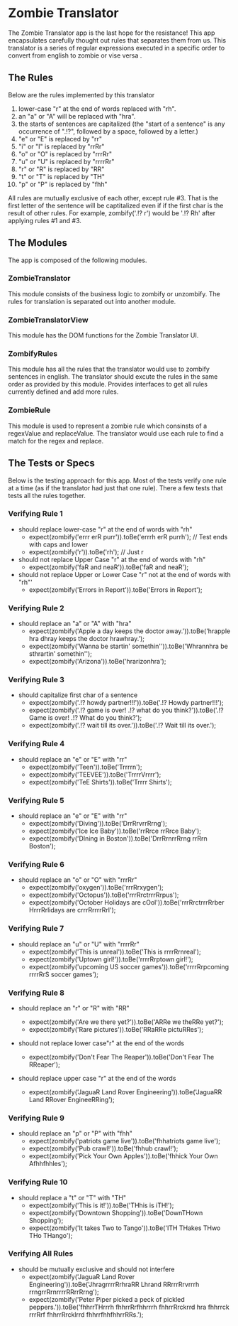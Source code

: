 # Zombie Translator
The Zombie Translator app is the last hope for the resistance! This app encapsulates carefully thought out rules that separates them from us.
This translator is a series of regular expressions executed in a specific order to convert from english to zombie or vise versa .

## The Rules

Below are the rules implemented by this translator

1. lower-case "r" at the end of words replaced with "rh".
2. an "a" or "A" will be replaced with "hra".
3. the starts of sentences are capitalized (the "start of a sentence" is any occurrence of ".!?", followed by a space, followed by a letter.)
4. "e" or "E" is replaced by "rr"
5. "i" or "I" is replaced by "rrRr"
6. "o" or "O" is replaced by "rrrRr"
7. "u" or "U" is replaced by "rrrrRr"
8. "r" or "R" is replaced by "RR"
10. "t" or "T" is replaced by "TH"
11. "p" or "P" is replaced by "fhh"

All rules are mutually exclusive of each other, except rule #3. That is the first letter of the sentence will be captitalized even if if the first char is the result of other rules.
For example, zombify('.!? r') would be '.!? Rh' after applying rules #1 and #3.  
 
## The Modules
The app is composed of the following modules.

### ZombieTranslator
This module consists of the business logic to zombify or unzombify. The rules for translation is separated out into another module.  

### ZombieTranslatorView
This module has the DOM functions for the Zombie Translator UI.

### ZombifyRules
This module has all the rules that the translator would use to zombify sentences in english. The translator should excute the rules in the same order as provided by this module.
Provides interfaces to get all rules currently defined and add more rules. 

### ZombieRule
This module is used to represent a zombie rule which consinsts of a regexValue and replaceValue. The translator would use each rule to find a match for the regex and replace. 

 
## The Tests or Specs 

Below is the testing approach for this app. Most of the tests verify one rule at a time (as if the translator had just that one rule).
There a few tests that tests all the rules together.
 
### Verifying Rule 1 
* should replace lower-case "r" at the end of words  with "rh"
    + expect(zombify('errr erR purr')).toBe('errrh erR purrh'); // Test ends with caps and lower
    + expect(zombify('r')).toBe('rh'); // Just r
* should not replace Upper Case "r" at the end of words with "rh"
    + expect(zombify('faR and neaR')).toBe('faR and neaR');
* should not replace Upper or Lower Case "r" not at the end of words with "rh"'
    + expect(zombify('Errors in Report')).toBe('Errors in Report');
    
    
### Verifying Rule 2
* should replace an "a" or "A" with "hra"
    + expect(zombify('Apple a day keeps the doctor away.')).toBe('hrapple hra dhray keeps the doctor hrawhray.');
    + expect(zombify('Wanna be startin\' somethin\'')).toBe('Whrannhra be sthrartin\' somethin\'');
    + expect(zombify('Arizona')).toBe('hrarizonhra');

### Verifying Rule 3
* should capitalize first char of a sentence
    + expect(zombify('.!? howdy partner!!!')).toBe('.!? Howdy partner!!!');
    + expect(zombify('.!? game is over! .!? what do you think?')).toBe('.!? Game is over! .!? What do you think?');
    + expect(zombify('.!? wait till its over.')).toBe('.!? Wait till its over.');

### Verifying Rule 4
* should replace an "e" or "E" with "rr"
    + expect(zombify('Teen')).toBe('Trrrrn');
    + expect(zombify('TEEVEE')).toBe('TrrrrVrrrr');
    + expect(zombify('TeE Shirts')).toBe('Trrrr Shirts');

### Verifying Rule 5
* should replace an "e" or "E" with "rr"
    + expect(zombify('Diving')).toBe('DrrRrvrrRrng');
    + expect(zombify('Ice Ice Baby')).toBe('rrRrce rrRrce Baby');
    + expect(zombify('DIning in Boston')).toBe('DrrRrnrrRrng rrRrn Boston');


### Verifying Rule 6
* should replace an "o" or "O" with "rrrRr"
    + expect(zombify('oxygen')).toBe('rrrRrxygen');
    + expect(zombify('Octopus')).toBe('rrrRrctrrrRrpus');
    + expect(zombify('October Holidays are cOol')).toBe('rrrRrctrrrRrber HrrrRrlidays are crrrRrrrrRrl');


### Verifying Rule 7
* should replace an "u" or "U" with "rrrrRr"
    + expect(zombify('This is unreal')).toBe('This is rrrrRrnreal');
    + expect(zombify('Uptown girl!')).toBe('rrrrRrptown girl!');
    + expect(zombify('upcoming US soccer games')).toBe('rrrrRrpcoming rrrrRrS soccer games');

### Verifying Rule 8
* should replace an "r" or "R" with "RR"
    + expect(zombify('Are we there yet?')).toBe('ARRe we theRRe yet?');
    + expect(zombify('Rare pictures')).toBe('RRaRRe pictuRRes');

* should not replace lower case"r" at the end of the words
    + expect(zombify('Don\'t Fear The Reaper')).toBe('Don\'t Fear The RReaper');

* should replace upper case "r" at the end of the words
    + expect(zombify('JaguaR Land Rover Engineering')).toBe('JaguaRR Land RRover EngineeRRing');

### Verifying Rule 9
* should replace an "p" or "P" with "fhh"
    + expect(zombify('patriots game live')).toBe('fhhatriots game live');
    + expect(zombify('Pub crawl!')).toBe('fhhub crawl!');
    + expect(zombify('Pick Your Own Apples')).toBe('fhhick Your Own Afhhfhhles');



### Verifying Rule 10
* should replace a "t" or "T" with "TH"
    + expect(zombify('This is it!')).toBe('THhis is iTH!');
    + expect(zombify('Downtown Shopping')).toBe('DownTHown Shopping');
    + expect(zombify('It takes Two to Tango')).toBe('ITH THakes THwo THo THango');


### Verifying All Rules
* should be mutually exclusive and should not interfere
    + expect(zombify('JaguaR Land Rover Engineering')).toBe('JhragrrrrRrhraRR Lhrand RRrrrRrvrrrh rrngrrRrnrrrrRRrrRrng');
    + expect(zombify('Peter Piper picked a peck of pickled peppers.')).toBe('fhhrrTHrrrh fhhrrRrfhhrrrh fhhrrRrckrrd hra fhhrrck rrrRrf fhhrrRrcklrrd fhhrrfhhfhhrrRRs.');


